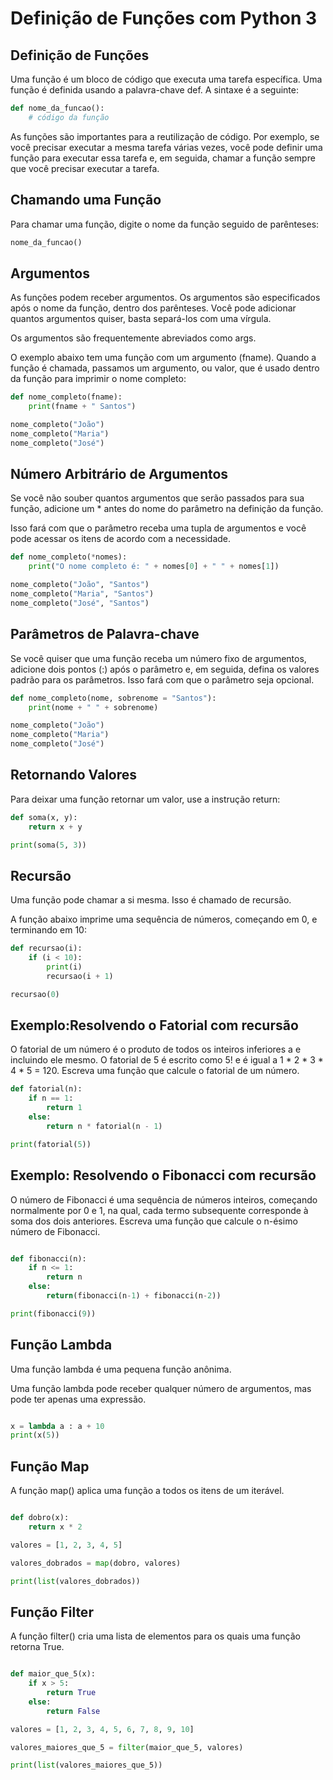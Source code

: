 # Definição de Funções com Python 3 

## Definição de Funções

Uma função é um bloco de código que executa uma tarefa específica. Uma função é definida usando a palavra-chave def. A sintaxe é a seguinte:

```python
def nome_da_funcao():
    # código da função
```

As funções são importantes para a reutilização de código. Por exemplo, se você precisar executar a mesma tarefa várias vezes, você pode definir uma função para executar essa tarefa e, em seguida, chamar a função sempre que você precisar executar a tarefa.

## Chamando uma Função

Para chamar uma função, digite o nome da função seguido de parênteses:

```python
nome_da_funcao()
```

## Argumentos

As funções podem receber argumentos. Os argumentos são especificados após o nome da função, dentro dos parênteses. Você pode adicionar quantos argumentos quiser, basta separá-los com uma vírgula.

Os argumentos são frequentemente abreviados como args.

O exemplo abaixo tem uma função com um argumento (fname). Quando a função é chamada, passamos um argumento, ou valor, que é usado dentro da função para imprimir o nome completo:

```python
def nome_completo(fname):
    print(fname + " Santos")

nome_completo("João")
nome_completo("Maria")
nome_completo("José")
```

## Número Arbitrário de Argumentos

Se você não souber quantos argumentos que serão passados para sua função, adicione um * antes do nome do parâmetro na definição da função.

Isso fará com que o parâmetro receba uma tupla de argumentos e você pode acessar os itens de acordo com a necessidade.

```python
def nome_completo(*nomes):
    print("O nome completo é: " + nomes[0] + " " + nomes[1])

nome_completo("João", "Santos")
nome_completo("Maria", "Santos")
nome_completo("José", "Santos")
```

## Parâmetros de Palavra-chave

Se você quiser que uma função receba um número fixo de argumentos, adicione dois pontos (:) após o parâmetro e, em seguida, defina os valores padrão para os parâmetros. Isso fará com que o parâmetro seja opcional.

```python
def nome_completo(nome, sobrenome = "Santos"):
    print(nome + " " + sobrenome)

nome_completo("João")
nome_completo("Maria")
nome_completo("José")
```

## Retornando Valores

Para deixar uma função retornar um valor, use a instrução return:

```python
def soma(x, y):
    return x + y

print(soma(5, 3))
```

## Recursão

Uma função pode chamar a si mesma. Isso é chamado de recursão.

A função abaixo imprime uma sequência de números, começando em 0, e terminando em 10:

```python
def recursao(i):
    if (i < 10):
        print(i)
        recursao(i + 1)

recursao(0)
```

## Exemplo:Resolvendo o Fatorial com recursão

O fatorial de um número é o produto de todos os inteiros inferiores a e incluindo ele mesmo. O fatorial de 5 é escrito como 5! e é igual a 1 * 2 * 3 * 4 * 5 = 120. Escreva uma função que calcule o fatorial de um número.

```python
def fatorial(n):
    if n == 1:
        return 1
    else:
        return n * fatorial(n - 1)

print(fatorial(5))
```

## Exemplo: Resolvendo o Fibonacci com recursão

O número de Fibonacci é uma sequência de números inteiros, começando normalmente por 0 e 1, na qual, cada termo subsequente corresponde à soma dos dois anteriores. Escreva uma função que calcule o n-ésimo número de Fibonacci.

```python

def fibonacci(n):
    if n <= 1:
        return n
    else:
        return(fibonacci(n-1) + fibonacci(n-2))

print(fibonacci(9))

```

## Função Lambda

Uma função lambda é uma pequena função anônima.

Uma função lambda pode receber qualquer número de argumentos, mas pode ter apenas uma expressão.

```python

x = lambda a : a + 10
print(x(5))

```

## Função Map

A função map() aplica uma função a todos os itens de um iterável.

```python

def dobro(x):
    return x * 2

valores = [1, 2, 3, 4, 5]

valores_dobrados = map(dobro, valores)

print(list(valores_dobrados))

```

## Função Filter

A função filter() cria uma lista de elementos para os quais uma função retorna True.

```python

def maior_que_5(x):
    if x > 5:
        return True
    else:
        return False

valores = [1, 2, 3, 4, 5, 6, 7, 8, 9, 10]

valores_maiores_que_5 = filter(maior_que_5, valores)

print(list(valores_maiores_que_5))

```




